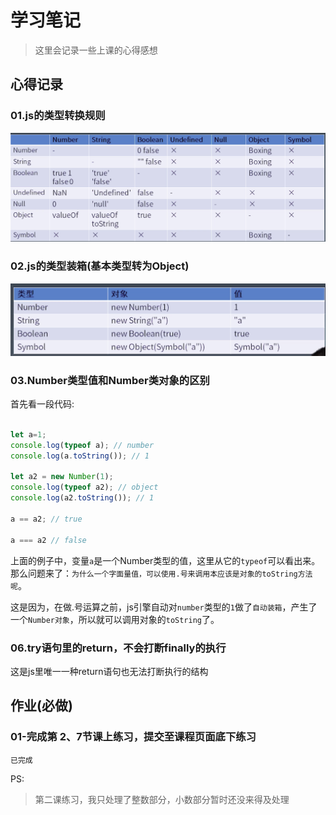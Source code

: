 # 学习笔记

> 这里会记录一些上课的心得感想

## 心得记录

### 01.js的类型转换规则

![](./res/type-conversation.png)

### 02.js的类型装箱(基本类型转为Object)

![](./res/boxing.png)

### 03.Number类型值和Number类对象的区别

首先看一段代码:

```javascript

let a=1;
console.log(typeof a); // number
console.log(a.toString()); // 1

let a2 = new Number(1);
console.log(typeof a2); // object
console.log(a2.toString()); // 1

a == a2; // true

a === a2 // false

```

上面的例子中，变量`a`是一个Number类型的值，这里从它的`typeof`可以看出来。那么问题来了：`为什么一个字面量值，可以使用.号来调用本应该是对象的toString方法呢`。

这是因为，在做.号运算之前，js引擎自动对`number`类型的`1`做了`自动装箱`，产生了一个`Number对象`，所以就可以调用对象的`toString`了。

### 06.try语句里的return，不会打断finally的执行

这是js里唯一一种return语句也无法打断执行的结构

## 作业(**必做**)

### 01-完成第 2、7节课上练习，提交至课程页面底下练习

`已完成`

PS:

> 第二课练习，我只处理了整数部分，小数部分暂时还没来得及处理
